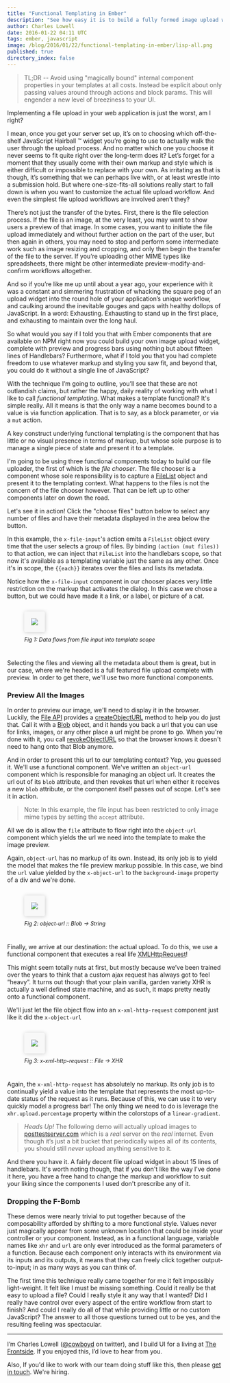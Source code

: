 ```yaml
---
title: "Functional Templating in Ember"
description: "See how easy it is to build a fully formed image upload widget complete with preview and progress bars when you apply functional programming techniques to your handlebars templates"
author: Charles Lowell
date: 2016-01-22 04:11 UTC
tags: ember, javascript
image: /blog/2016/01/22/functional-templating-in-ember/lisp-all.png
published: true
directory_index: false
---
```

<!-- <% content_for :head do  %>
  <%= ember_stylesheet_link_tags "2016-01-22-functional-templating-in-ember" %>
<% end %>
<% content_for :foot do  %>
  <%= ember_javascript_tags "2016-01-22-functional-templating-in-ember" %>
<% end %> -->

> TL;DR --  Avoid using "magically bound" internal component properties in your templates at all costs. Instead be explicit about only passing values around through actions and block params. This will engender a new level of breeziness to your UI.

Implementing a file upload in your web application is just the worst, am I right?

I mean, once you get your server set up, it’s on to choosing which
off-the-shelf JavaScript Hairball ™ widget you’re going to use to
actually walk the user through the upload process. And no matter which
one you choose it never seems to fit quite right over the long-term
does it? Let’s forget for a moment that they usually come with their
own markup and style which is either difficult or impossible to
replace with your own. As irritating as that is though, it’s something
that we can perhaps live with, or at least wrestle into a submission
hold. But where one-size-fits-all solutions really start to fall down
is when you want to customize the actual file upload workflow. And
even the simplest file upload workflows are involved aren’t they?

There’s not just the transfer of the bytes. First, there is the file selection process. If the file is an image, at the very least, you may want to show users a preview of that image. In some cases, you want to initiate the file upload immediately and without further action on the part of the user, but then again in others, you may need to stop and perform some intermediate work such as image resizing and cropping, and only then begin the transfer of the file to the server. If you’re uploading other MIME types like spreadsheets, there might be other intermediate preview-modify-and-confirm workflows altogether.

And so if you’re like me up until about a year ago, your experience with it was a constant and simmering frustration of whacking the square peg of an upload widget into the round hole of your application’s unique workflow, and caulking around the inevitable gouges and gaps with healthy dollops of JavaScript. In a word: Exhausting. Exhausting to stand up in the first place, and exhausting to maintain over the long haul.

So what would you say if I told you that with Ember components that are available on NPM right now you could build your own image upload widget, complete with preview and progress bars using nothing but about fifteen lines of Handlebars? Furthermore, what if I told you that you had complete freedom to use whatever markup and styling you saw fit, and beyond that, you could do it without a single line of JavaScript?

With the technique I’m going to outline, you’ll see that these are not outlandish claims, but rather the happy, daily reality of working with what I like to call _functional templating_. What makes a template functional? It's simple really. All it means is that the only way a name becomes bound to a value is via function application. That is to say, as a block parameter, or via a `mut` action.

A key construct underlying functional templating is the component that has little or no visual presence in terms of markup, but whose sole purpose is to manage a single piece of state and present it to a template.

I'm going to be using three functional components today to build our file uploader, the first of which is the _file chooser_. The file chooser is a component whose sole responsibility is to capture a [FileList][1] object and present it to the templating context. What happens to the files is not the concern of the file chooser however. That can be left up to other components later on down the road.

Let's see it in action! Click the "choose files" button below to select any number of files and have their metadata displayed in the area below the button.


<div data-component="demo-pane" data-attrs='{"name": "file-chooser-only", "title": "Selecting Files"}'></div>

In this example, the `x-file-input`'s action emits a `FileList` object every time that the user selects a group of files. By binding `(action (mut files))` to that action, we can inject that `FileList` into the handlebars scope, so that now it's available as a templating variable just the same as any other. Once it's in scope, the `{{each}}` iterates over the files and lists its metadata.

Notice how the `x-file-input` component in our chooser places very little restriction on the markup that activates the dialog. In this case we chose a button, but we could have made it a link, or a label, or picture of a cat.

<style type="text/css">

 .demo-pane {
   margin-bottom: 2em;
 }

 figure {
   display: inline-block;
   margin-bottom: 1em;
 }

 figure img {
   border: 1px solid #ddd;
   border-radius: 3px;
   background-color: rgb(248,248,248);
   padding: 15px;
   margin: 0 !important;
   border: 1px solid rgb(249,249,249);
   box-shadow: #ccc 1px 1px 10px;
 }
 figcaption {
   padding: 10px 10px 10px 0;
   font-size: 90%;
   font-style: italic;
   border-bottom-left-radius: 2px;
   border-bottom-right-radius: 2px;
 }
</style>

<figure alt="picture of data flow from file input to template scope">
  <img style="background-color: rgb(248,248,248); padding 15px; border 1px solid #ddd;" src="/blog/2016/01/22/functional-templating-in-ember/file-chooser-only.svg">
  <figcaption>Fig 1: Data flows from file input into template scope</figcaption>
</figure>

Selecting the files and viewing all the metadata about them is great, but in our case, where we're headed is a full featured file upload complete with preview. In order to get there, we'll use two more functional components.

### Preview All the Images

In order to preview our image, we'll need to display it in the browser. Luckily, the [File API][5] provides a [createObjectURL][6] method to help you do just that. Call it with a [Blob][3] object, and it hands you back a url that you can use for links, images, or any other place a url might be prone to go. When you're done with it, you call [revokeObjectURL][7] so that the browser knows it doesn't need to hang onto that Blob anymore.

And in order to present this url to our templating context? Yep, you guessed it. We'll use a functional component. We've written an `object-url` component which is responsible for managing an object url. It creates the url out of its `blob` attribute, and then revokes that url when either it receives a new `blob` attribute, or the component itself passes out of scope. Let's see it in action.

> Note: In this example, the file input has been restricted to only image mime types by setting the `accept` attribute.

<div data-component="demo-pane" data-attrs='{"name": "choose-files-with-preview", "title": "Choose Images With Preview"}'></div>

All we do is allow the `file` attribute to flow right into the `object-url` component which yields the url we need into the template to make the image preview.

Again, `object-url` has no markup of its own. Instead, its only job is to yield the model that makes the file preview markup possible. In this case, we bind the `url` value yielded by the `x-object-url` to the `background-image` property of a div and we're done.

<figure alt="file value is converted into a url">
  <img src="/blog/2016/01/22/functional-templating-in-ember/choose-files-with-preview.svg">
  <figcaption>Fig 2: object-url :: Blob -> String</figcaption>
</figure>

Finally, we arrive at our destination: the actual upload. To do this, we use a functional component that executes a real life [XMLHttpRequest][4]!

This might seem totally nuts at first, but mostly because we’ve been trained over the years to think that a custom ajax request has  always got to feel “heavy”. It turns out though that your plain vanilla, garden variety XHR is actually a well defined state machine, and as such, it maps pretty neatly onto a functional component.

We'll just let the file object flow into an `x-xml-http-request` component just like it did the `x-object-url`

<figure alt="file object flows into x-xml-http-request">
  <img src="/blog/2016/01/22/functional-templating-in-ember/full-demo.svg">
  <figcaption>Fig 3: x-xml-http-request :: File -> XHR </figcaption>
</figure>

Again, the `x-xml-http-request` has absolutely no markup. Its only job is to continually yield a value into the template that represents the most up-to-date status of the request as it runs. Because of this, we can use it to very quickly model a progress bar! The only thing we need to do is leverage the `xhr.upload.percentage` property within the colorstops of a `linear-gradient`.

> *Heads Up!* The following demo will actually upload images to [posttestserver.com][8] which is a _real_ server on the _real_ internet.  Even though it’s  just a bit bucket that periodically wipes all of its contents, you should still *never* upload anything sensitive to it.

<div data-component="demo-pane" data-attrs='{"name": "full-demo", "title": "Image Upload With Preview"}'></div>

And there you have it. A fairly decent file upload widget in about 15 lines of handlebars. It's worth noting though, that if you don't like the way I've done it here, you have a free hand to change the markup and workflow to suit your liking since the components I used don't prescribe any of it.

### Dropping the F-Bomb

These demos were nearly trivial to put together because of the composability afforded by shifting to a more functional style. Values never just magically appear from some unknown location that could be inside your controller or your component. Instead, as in a functional language, variable names like `xhr` and `url` are only ever introduced as the formal parameters of a function. Because each component only interacts with its environment via its inputs and its outputs, it means that they can freely click together output-to-input; in as many ways as you can think of.

The first time this technique really came together for me it felt impossibly light-weight. It felt like I must be missing something. Could it really be that easy to upload a file? Could I really style it any way that I wanted? Did I really have control over every aspect of the entire workflow from start to finish? And could I really do all of that while providing little or no custom JavaScript? The answer to all those questions turned out to be yes, and the resulting feeling was spectacular.

<hr/>

I’m Charles Lowell ([@cowboyd][9] on twitter), and I build UI for a living at [The Frontside][10]. If you enjoyed this, I’d love to hear from you.

Also, If you'd like to work with our team doing stuff like this, then please [get in touch](mailto:cowboyd@frontside.io). We're hiring.



[1]: https://developer.mozilla.org/en-US/docs/Web/API/FileList
[2]: https://developer.mozilla.org/en-US/docs/Web/API/URL/createObjectURL
[3]: https://developer.mozilla.org/en-US/docs/Web/API/Blob/Blob
[4]: https://developer.mozilla.org/en/docs/Web/API/XMLHttpRequest
[5]: https://w3c.github.io/FileAPI/
[6]: https://developer.mozilla.org/en-US/docs/Web/API/URL/createObjectURL
[7]: https://developer.mozilla.org/en-US/docs/Web/API/URL/revokeObjectURL
[8]: http://posttestserver.com/
[9]: https://twitter.com/cowboyd
[10]: https://frontside.io
